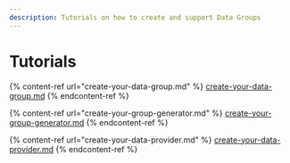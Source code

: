 ```yaml
---
description: Tutorials on how to create and support Data Groups
---
```


# Tutorials

{% content-ref url="create-your-data-group.md" %}
[create-your-data-group.md](create-your-data-group.md)
{% endcontent-ref %}

{% content-ref url="create-your-group-generator.md" %}
[create-your-group-generator.md](create-your-group-generator.md)
{% endcontent-ref %}

{% content-ref url="create-your-data-provider.md" %}
[create-your-data-provider.md](create-your-data-provider.md)
{% endcontent-ref %}
